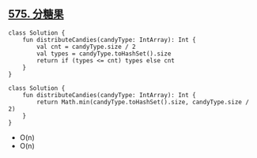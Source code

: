 ## [575. 分糖果](https://leetcode.cn/problems/distribute-candies/description/)

```
class Solution {
    fun distributeCandies(candyType: IntArray): Int {
        val cnt = candyType.size / 2
        val types = candyType.toHashSet().size
        return if (types <= cnt) types else cnt
    }
}
```

```
class Solution {
    fun distributeCandies(candyType: IntArray): Int {
        return Math.min(candyType.toHashSet().size, candyType.size / 2)
    }
}
```

- O(n)
- O(n)
